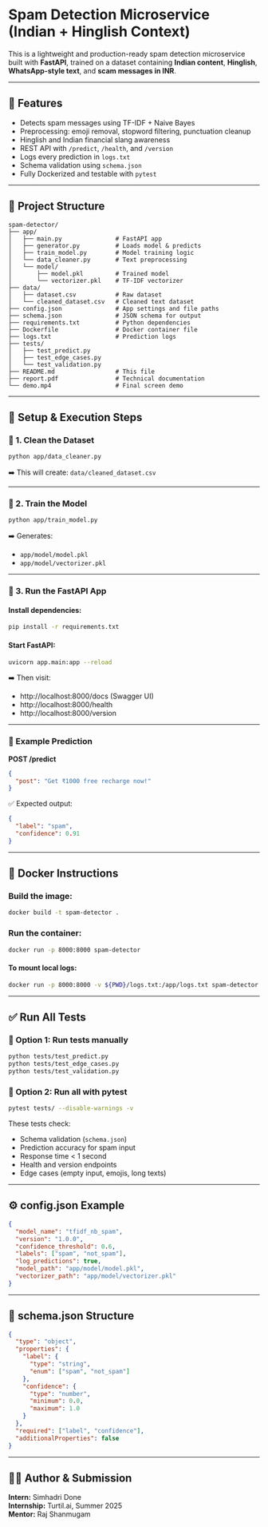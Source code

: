 # Spam Detection Microservice (Indian + Hinglish Context)

This is a lightweight and production-ready spam detection microservice built with **FastAPI**, trained on a dataset containing **Indian content**, **Hinglish**, **WhatsApp-style text**, and **scam messages in INR**.

---

## 🎯 Features

- Detects spam messages using TF-IDF + Naive Bayes
- Preprocessing: emoji removal, stopword filtering, punctuation cleanup
- Hinglish and Indian financial slang awareness
- REST API with `/predict`, `/health`, and `/version`
- Logs every prediction in `logs.txt`
- Schema validation using `schema.json`
- Fully Dockerized and testable with `pytest`

---

## 📁 Project Structure

```
spam-detector/
├── app/
│   ├── main.py               # FastAPI app
│   ├── generator.py          # Loads model & predicts
│   ├── train_model.py        # Model training logic
│   └── data_cleaner.py       # Text preprocessing
│   └── model/
│       ├── model.pkl         # Trained model
│       └── vectorizer.pkl    # TF-IDF vectorizer
├── data/
│   ├── dataset.csv           # Raw dataset
│   └── cleaned_dataset.csv   # Cleaned text dataset
├── config.json               # App settings and file paths
├── schema.json               # JSON schema for output
├── requirements.txt          # Python dependencies
├── Dockerfile                # Docker container file
├── logs.txt                  # Prediction logs
├── tests/
│   ├── test_predict.py
│   ├── test_edge_cases.py
│   └── test_validation.py
├── README.md                 # This file
├── report.pdf                # Technical documentation
└── demo.mp4                  # Final screen demo
```

---

## 🔧 Setup & Execution Steps

### 🧼 1. Clean the Dataset

```bash
python app/data_cleaner.py
```

➡️ This will create: `data/cleaned_dataset.csv`

---

### 🧠 2. Train the Model

```bash
python app/train_model.py
```

➡️ Generates:
- `app/model/model.pkl`
- `app/model/vectorizer.pkl`

---

### 🚀 3. Run the FastAPI App

#### Install dependencies:

```bash
pip install -r requirements.txt
```

#### Start FastAPI:

```bash
uvicorn app.main:app --reload
```

➡️ Then visit:

- http://localhost:8000/docs (Swagger UI)
- http://localhost:8000/health
- http://localhost:8000/version

---

### 💬 Example Prediction

**POST /predict**
```json
{
  "post": "Get ₹1000 free recharge now!"
}
```

✅ Expected output:
```json
{
  "label": "spam",
  "confidence": 0.91
}
```

---

## 🐳 Docker Instructions

### Build the image:

```bash
docker build -t spam-detector .
```

### Run the container:

```bash
docker run -p 8000:8000 spam-detector
```

#### To mount local logs:

```bash
docker run -p 8000:8000 -v ${PWD}/logs.txt:/app/logs.txt spam-detector
```

---

## ✅ Run All Tests 

### 🧪 Option 1: Run tests manually
```bash
python tests/test_predict.py
python tests/test_edge_cases.py
python tests/test_validation.py
```

### 🧪 Option 2: Run all with pytest
```bash
pytest tests/ --disable-warnings -v
```

These tests check:
- Schema validation (`schema.json`)
- Prediction accuracy for spam input
- Response time < 1 second
- Health and version endpoints
- Edge cases (empty input, emojis, long texts)

---

## ⚙️ config.json Example

```json
{
  "model_name": "tfidf_nb_spam",
  "version": "1.0.0",
  "confidence_threshold": 0.6,
  "labels": ["spam", "not_spam"],
  "log_predictions": true,
  "model_path": "app/model/model.pkl",
  "vectorizer_path": "app/model/vectorizer.pkl"
}
```

---

## 📐 schema.json Structure

```json
{
  "type": "object",
  "properties": {
    "label": {
      "type": "string",
      "enum": ["spam", "not_spam"]
    },
    "confidence": {
      "type": "number",
      "minimum": 0.0,
      "maximum": 1.0
    }
  },
  "required": ["label", "confidence"],
  "additionalProperties": false
}
```

---

## 👨‍💻 Author & Submission

**Intern:** Simhadri Done  
**Internship:** Turtil.ai, Summer 2025  
**Mentor:** Raj Shanmugam